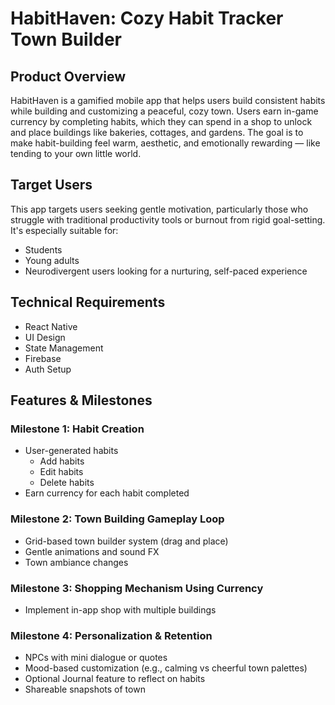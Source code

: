 # HabitHaven: Cozy Habit Tracker Town Builder

## Product Overview
HabitHaven is a gamified mobile app that helps users build consistent habits while building and customizing a peaceful, cozy town. Users earn in-game currency by completing habits, which they can spend in a shop to unlock and place buildings like bakeries, cottages, and gardens. The goal is to make habit-building feel warm, aesthetic, and emotionally rewarding — like tending to your own little world.

## Target Users
This app targets users seeking gentle motivation, particularly those who struggle with traditional productivity tools or burnout from rigid goal-setting. It's especially suitable for:
- Students
- Young adults
- Neurodivergent users looking for a nurturing, self-paced experience

## Technical Requirements
- React Native
- UI Design
- State Management
- Firebase
- Auth Setup

## Features & Milestones

### Milestone 1: Habit Creation
- User-generated habits
  - Add habits
  - Edit habits
  - Delete habits
- Earn currency for each habit completed

### Milestone 2: Town Building Gameplay Loop
- Grid-based town builder system (drag and place)
- Gentle animations and sound FX
- Town ambiance changes

### Milestone 3: Shopping Mechanism Using Currency
- Implement in-app shop with multiple buildings

### Milestone 4: Personalization & Retention
- NPCs with mini dialogue or quotes
- Mood-based customization (e.g., calming vs cheerful town palettes)
- Optional Journal feature to reflect on habits
- Shareable snapshots of town 